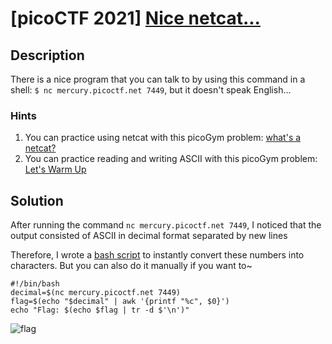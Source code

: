 # [picoCTF 2021] [Nice netcat...](https://play.picoctf.org/practice/challenge/156)

## Description

There is a nice program that you can talk to by using this command in a shell: `$ nc mercury.picoctf.net 7449`, but it doesn't speak English...

### Hints

1. You can practice using netcat with this picoGym problem: [what's a netcat?](https://play.picoctf.org/practice/challenge/34)
2. You can practice reading and writing ASCII with this picoGym problem: [Let's Warm Up](https://play.picoctf.org/practice/challenge/22)

## Solution

After running the command `nc mercury.picoctf.net 7449`, I noticed that the output consisted of ASCII in decimal format separated by new lines

Therefore, I wrote a [bash script](assets/Nice-netcat.../script/decimal-to-ascii.sh) to instantly convert these numbers into characters. But you can also do it manually if you want to~

```
#!/bin/bash
decimal=$(nc mercury.picoctf.net 7449)
flag=$(echo "$decimal" | awk '{printf "%c", $0}')
echo "Flag: $(echo $flag | tr -d $'\n')"
```

![flag](https://i.imgur.com/sQUxqPx.png)

